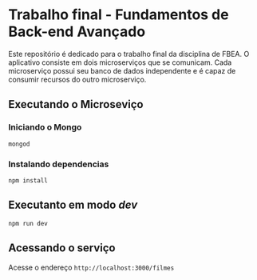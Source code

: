 # Trabalho final - Fundamentos de Back-end Avançado

Este repositório é dedicado para o trabalho final da disciplina de FBEA.
O aplicativo consiste em dois microserviços que se comunicam. Cada microserviço possui seu banco de dados independente e é capaz de consumir recursos do outro microserviço.

## Executando o Microseviço

### Iniciando o Mongo
`mongod`

### Instalando dependencias
`npm install`

## Executanto em modo *dev*
`npm run dev`

## Acessando o serviço
Acesse o endereço `http://localhost:3000/filmes`
